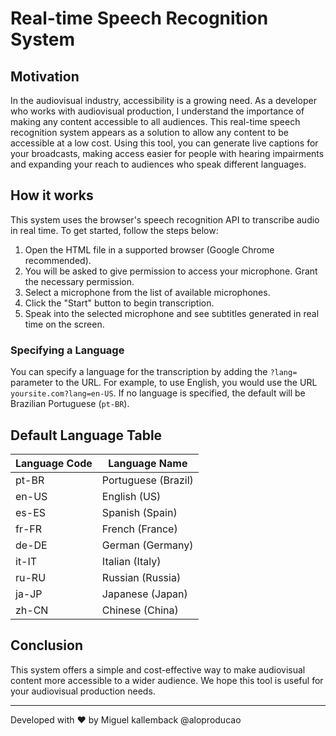# Real-time Speech Recognition System

## Motivation

In the audiovisual industry, accessibility is a growing need. As a developer who works with audiovisual production, I understand the importance of making any content accessible to all audiences. This real-time speech recognition system appears as a solution to allow any content to be accessible at a low cost. Using this tool, you can generate live captions for your broadcasts, making access easier for people with hearing impairments and expanding your reach to audiences who speak different languages.

## How it works

This system uses the browser's speech recognition API to transcribe audio in real time. To get started, follow the steps below:

1. Open the HTML file in a supported browser (Google Chrome recommended).
2. You will be asked to give permission to access your microphone. Grant the necessary permission.
3. Select a microphone from the list of available microphones.
4. Click the "Start" button to begin transcription.
5. Speak into the selected microphone and see subtitles generated in real time on the screen.

### Specifying a Language

You can specify a language for the transcription by adding the `?lang=` parameter to the URL. For example, to use English, you would use the URL `yoursite.com?lang=en-US`. If no language is specified, the default will be Brazilian Portuguese (`pt-BR`).

## Default Language Table

| Language Code | Language Name |
|------------------|--------------------------|
| pt-BR | Portuguese (Brazil) |
| en-US | English (US) |
| es-ES | Spanish (Spain) |
| fr-FR | French (France) |
| de-DE | German (Germany) |
| it-IT | Italian (Italy) |
| ru-RU | Russian (Russia) |
| ja-JP | Japanese (Japan) |
| zh-CN | Chinese (China) |



## Conclusion

This system offers a simple and cost-effective way to make audiovisual content more accessible to a wider audience. We hope this tool is useful for your audiovisual production needs.

---

Developed with ❤️ by Miguel kallemback @aloproducao